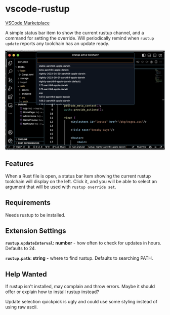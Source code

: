 # vscode-rustup

[VSCode Marketplace](https://marketplace.visualstudio.com/items?itemName=emberian.rustup)

A simple status bar item to show the current rustup channel, and a command for setting the override. Will periodically remind when `rustup update` reports any toolchain has an update ready. 

![Status toolchain selection menu demonstration](screenshot.png)

## Features

When a Rust file is open, a status bar item showing the current rustup toolchain will display on the left. Click it, and you will be able to select an argument that will be used with `rustup override set`.

## Requirements

Needs rustup to be installed.

## Extension Settings

**`rustup.updateInterval`: number** - how often to check for updates in hours. Defaults to 24.

**`rustup.path`: string** - where to find rustup. Defaults to searching PATH.

## Help Wanted

If rustup isn't installed, may complain and throw errors. Maybe it should offer or explain how to install rustup instead?

Update selection quickpick is ugly and could use some styling instead of using raw ascii.